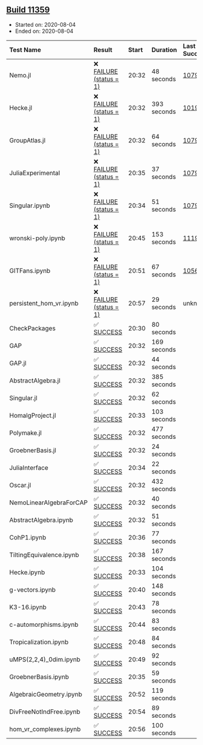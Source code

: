 ## [Build 11359](https://oscarci.mathematik.uni-kl.de/job/oscar/11359/)

* Started on: 2020-08-04
* Ended on: 2020-08-04

| Test Name    | Result | Start | Duration | Last Success | First Failure |
|:-------------|:-------|:------|:---------|:-------------|:--------------|
| Nemo.jl | ❌ [FAILURE (status = 1)](https://oscarci.mathematik.uni-kl.de/job/oscar/11359/artifact/logs/build-11359/Nemo.jl.log) | 20:32 | 48 seconds | [10790](https://oscarci.mathematik.uni-kl.de/job/oscar/10790/) | [10791](https://oscarci.mathematik.uni-kl.de/job/oscar/10791/) |
| Hecke.jl | ❌ [FAILURE (status = 1)](https://oscarci.mathematik.uni-kl.de/job/oscar/11359/artifact/logs/build-11359/Hecke.jl.log) | 20:32 | 393 seconds | [10197](https://oscarci.mathematik.uni-kl.de/job/oscar/10197/) | [10198](https://oscarci.mathematik.uni-kl.de/job/oscar/10198/) |
| GroupAtlas.jl | ❌ [FAILURE (status = 1)](https://oscarci.mathematik.uni-kl.de/job/oscar/11359/artifact/logs/build-11359/GroupAtlas.jl.log) | 20:32 | 64 seconds | [10790](https://oscarci.mathematik.uni-kl.de/job/oscar/10790/) | [10791](https://oscarci.mathematik.uni-kl.de/job/oscar/10791/) |
| JuliaExperimental | ❌ [FAILURE (status = 1)](https://oscarci.mathematik.uni-kl.de/job/oscar/11359/artifact/logs/build-11359/JuliaExperimental.log) | 20:35 | 37 seconds | [10790](https://oscarci.mathematik.uni-kl.de/job/oscar/10790/) | [10791](https://oscarci.mathematik.uni-kl.de/job/oscar/10791/) |
| Singular.ipynb | ❌ [FAILURE (status = 1)](https://oscarci.mathematik.uni-kl.de/job/oscar/11359/artifact/logs/build-11359/Singular.ipynb.log) | 20:34 | 51 seconds | [10790](https://oscarci.mathematik.uni-kl.de/job/oscar/10790/) | [10791](https://oscarci.mathematik.uni-kl.de/job/oscar/10791/) |
| wronski-poly.ipynb | ❌ [FAILURE (status = 1)](https://oscarci.mathematik.uni-kl.de/job/oscar/11359/artifact/logs/build-11359/wronski-poly.ipynb.log) | 20:45 | 153 seconds | [11192](https://oscarci.mathematik.uni-kl.de/job/oscar/11192/) | [11193](https://oscarci.mathematik.uni-kl.de/job/oscar/11193/) |
| GITFans.ipynb | ❌ [FAILURE (status = 1)](https://oscarci.mathematik.uni-kl.de/job/oscar/11359/artifact/logs/build-11359/GITFans.ipynb.log) | 20:51 | 67 seconds | [10566](https://oscarci.mathematik.uni-kl.de/job/oscar/10566/) | [10567](https://oscarci.mathematik.uni-kl.de/job/oscar/10567/) |
| persistent_hom_vr.ipynb | ❌ [FAILURE (status = 1)](https://oscarci.mathematik.uni-kl.de/job/oscar/11359/artifact/logs/build-11359/persistent_hom_vr.ipynb.log) | 20:57 | 29 seconds | unknown | unknown |
| CheckPackages | ✅ [SUCCESS](https://oscarci.mathematik.uni-kl.de/job/oscar/11359/artifact/logs/build-11359/CheckPackages.log) | 20:30 | 80 seconds |  |  |
| GAP | ✅ [SUCCESS](https://oscarci.mathematik.uni-kl.de/job/oscar/11359/artifact/logs/build-11359/GAP.log) | 20:32 | 169 seconds |  |  |
| GAP.jl | ✅ [SUCCESS](https://oscarci.mathematik.uni-kl.de/job/oscar/11359/artifact/logs/build-11359/GAP.jl.log) | 20:32 | 44 seconds |  |  |
| AbstractAlgebra.jl | ✅ [SUCCESS](https://oscarci.mathematik.uni-kl.de/job/oscar/11359/artifact/logs/build-11359/AbstractAlgebra.jl.log) | 20:32 | 385 seconds |  |  |
| Singular.jl | ✅ [SUCCESS](https://oscarci.mathematik.uni-kl.de/job/oscar/11359/artifact/logs/build-11359/Singular.jl.log) | 20:32 | 62 seconds |  |  |
| HomalgProject.jl | ✅ [SUCCESS](https://oscarci.mathematik.uni-kl.de/job/oscar/11359/artifact/logs/build-11359/HomalgProject.jl.log) | 20:33 | 103 seconds |  |  |
| Polymake.jl | ✅ [SUCCESS](https://oscarci.mathematik.uni-kl.de/job/oscar/11359/artifact/logs/build-11359/Polymake.jl.log) | 20:32 | 477 seconds |  |  |
| GroebnerBasis.jl | ✅ [SUCCESS](https://oscarci.mathematik.uni-kl.de/job/oscar/11359/artifact/logs/build-11359/GroebnerBasis.jl.log) | 20:32 | 24 seconds |  |  |
| JuliaInterface | ✅ [SUCCESS](https://oscarci.mathematik.uni-kl.de/job/oscar/11359/artifact/logs/build-11359/JuliaInterface.log) | 20:34 | 22 seconds |  |  |
| Oscar.jl | ✅ [SUCCESS](https://oscarci.mathematik.uni-kl.de/job/oscar/11359/artifact/logs/build-11359/Oscar.jl.log) | 20:32 | 432 seconds |  |  |
| NemoLinearAlgebraForCAP | ✅ [SUCCESS](https://oscarci.mathematik.uni-kl.de/job/oscar/11359/artifact/logs/build-11359/NemoLinearAlgebraForCAP.log) | 20:32 | 40 seconds |  |  |
| AbstractAlgebra.ipynb | ✅ [SUCCESS](https://oscarci.mathematik.uni-kl.de/job/oscar/11359/artifact/logs/build-11359/AbstractAlgebra.ipynb.log) | 20:32 | 51 seconds |  |  |
| CohP1.ipynb | ✅ [SUCCESS](https://oscarci.mathematik.uni-kl.de/job/oscar/11359/artifact/logs/build-11359/CohP1.ipynb.log) | 20:36 | 77 seconds |  |  |
| TiltingEquivalence.ipynb | ✅ [SUCCESS](https://oscarci.mathematik.uni-kl.de/job/oscar/11359/artifact/logs/build-11359/TiltingEquivalence.ipynb.log) | 20:38 | 167 seconds |  |  |
| Hecke.ipynb | ✅ [SUCCESS](https://oscarci.mathematik.uni-kl.de/job/oscar/11359/artifact/logs/build-11359/Hecke.ipynb.log) | 20:33 | 104 seconds |  |  |
| g-vectors.ipynb | ✅ [SUCCESS](https://oscarci.mathematik.uni-kl.de/job/oscar/11359/artifact/logs/build-11359/g-vectors.ipynb.log) | 20:40 | 148 seconds |  |  |
| K3-16.ipynb | ✅ [SUCCESS](https://oscarci.mathematik.uni-kl.de/job/oscar/11359/artifact/logs/build-11359/K3-16.ipynb.log) | 20:43 | 78 seconds |  |  |
| c-automorphisms.ipynb | ✅ [SUCCESS](https://oscarci.mathematik.uni-kl.de/job/oscar/11359/artifact/logs/build-11359/c-automorphisms.ipynb.log) | 20:44 | 83 seconds |  |  |
| Tropicalization.ipynb | ✅ [SUCCESS](https://oscarci.mathematik.uni-kl.de/job/oscar/11359/artifact/logs/build-11359/Tropicalization.ipynb.log) | 20:48 | 84 seconds |  |  |
| uMPS(2,2,4)_0dim.ipynb | ✅ [SUCCESS](https://oscarci.mathematik.uni-kl.de/job/oscar/11359/artifact/logs/build-11359/uMPS-2-2-4-_0dim.ipynb.log) | 20:49 | 92 seconds |  |  |
| GroebnerBasis.ipynb | ✅ [SUCCESS](https://oscarci.mathematik.uni-kl.de/job/oscar/11359/artifact/logs/build-11359/GroebnerBasis.ipynb.log) | 20:35 | 59 seconds |  |  |
| AlgebraicGeometry.ipynb | ✅ [SUCCESS](https://oscarci.mathematik.uni-kl.de/job/oscar/11359/artifact/logs/build-11359/AlgebraicGeometry.ipynb.log) | 20:52 | 119 seconds |  |  |
| DivFreeNotIndFree.ipynb | ✅ [SUCCESS](https://oscarci.mathematik.uni-kl.de/job/oscar/11359/artifact/logs/build-11359/DivFreeNotIndFree.ipynb.log) | 20:54 | 89 seconds |  |  |
| hom_vr_complexes.ipynb | ✅ [SUCCESS](https://oscarci.mathematik.uni-kl.de/job/oscar/11359/artifact/logs/build-11359/hom_vr_complexes.ipynb.log) | 20:56 | 100 seconds |  |  |
